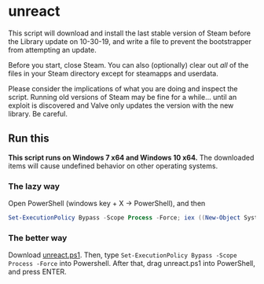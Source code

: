 # unreact
This script will download and install the last stable version of Steam before the Library update on 10-30-19, and write a file to prevent the bootstrapper from attempting an update.

Before you start, close Steam. You can also (optionally) clear out *all* of the files in your Steam directory except for steamapps and userdata.

Please consider the implications of what you are doing and inspect the script. Running old versions of Steam may be fine for a while... until an exploit is discovered and Valve only updates the version with the new library. Be careful.

## Run this
**This script runs on Windows 7 x64 and Windows 10 x64.** The downloaded items will cause undefined behavior on other operating systems.

### The lazy way
Open PowerShell (windows key + X -> PowerShell), and then
```powershell
Set-ExecutionPolicy Bypass -Scope Process -Force; iex ((New-Object System.Net.WebClient).DownloadString('https://raw.githubusercontent.com/antigravities/unreact/master/unreact.ps1'))
```
### The better way
Download [unreact.ps1](https://raw.githubusercontent.com/antigravities/unreact/master/unreact.ps1). Then, type `Set-ExecutionPolicy Bypass -Scope Process -Force` into Powershell. After that, drag unreact.ps1 into PowerShell, and press ENTER.
